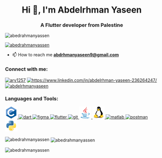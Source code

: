 <h1 align="center">Hi 👋, I'm Abdelrhman Yaseen</h1>
<h3 align="center">A Flutter developer from Palestine</h3>

<p align="left"> <img src="https://komarev.com/ghpvc/?username=abedrahmanyassen&label=Profile%20views&color=0e75b6&style=flat" alt="abedrahmanyassen" /> </p>

<p align="left"> <a href="https://github.com/ryo-ma/github-profile-trophy"><img src="https://github-profile-trophy.vercel.app/?username=abedrahmanyassen" alt="abedrahmanyassen" /></a> </p>

- 📫 How to reach me **abdrhmanyaseen9@gmail.com**

<h3 align="left">Connect with me:</h3>
<p align="left">
<a href="https://dev.to/ary1257" target="blank"><img align="center" src="https://raw.githubusercontent.com/rahuldkjain/github-profile-readme-generator/master/src/images/icons/Social/devto.svg" alt="ary1257" height="30" width="40" /></a>
<a href="https://linkedin.com/in/https://www.linkedin.com/in/abdelrhman-yaseen-236264247/" target="blank"><img align="center" src="https://raw.githubusercontent.com/rahuldkjain/github-profile-readme-generator/master/src/images/icons/Social/linked-in-alt.svg" alt="https://www.linkedin.com/in/abdelrhman-yaseen-236264247/" height="30" width="40" /></a>
<a href="https://kaggle.com/abdelrhmanyaseen" target="blank"><img align="center" src="https://raw.githubusercontent.com/rahuldkjain/github-profile-readme-generator/master/src/images/icons/Social/kaggle.svg" alt="abdelrhmanyaseen" height="30" width="40" /></a>
</p>

<h3 align="left">Languages and Tools:</h3>
<p align="left"> <a href="https://www.cprogramming.com/" target="_blank" rel="noreferrer"> <img src="https://raw.githubusercontent.com/devicons/devicon/master/icons/c/c-original.svg" alt="c" width="40" height="40"/> </a> <a href="https://dart.dev" target="_blank" rel="noreferrer"> <img src="https://www.vectorlogo.zone/logos/dartlang/dartlang-icon.svg" alt="dart" width="40" height="40"/> </a> <a href="https://www.figma.com/" target="_blank" rel="noreferrer"> <img src="https://www.vectorlogo.zone/logos/figma/figma-icon.svg" alt="figma" width="40" height="40"/> </a> <a href="https://flutter.dev" target="_blank" rel="noreferrer"> <img src="https://www.vectorlogo.zone/logos/flutterio/flutterio-icon.svg" alt="flutter" width="40" height="40"/> </a> <a href="https://git-scm.com/" target="_blank" rel="noreferrer"> <img src="https://www.vectorlogo.zone/logos/git-scm/git-scm-icon.svg" alt="git" width="40" height="40"/> </a> <a href="https://www.java.com" target="_blank" rel="noreferrer"> <img src="https://raw.githubusercontent.com/devicons/devicon/master/icons/java/java-original.svg" alt="java" width="40" height="40"/> </a> <a href="https://www.linux.org/" target="_blank" rel="noreferrer"> <img src="https://raw.githubusercontent.com/devicons/devicon/master/icons/linux/linux-original.svg" alt="linux" width="40" height="40"/> </a> <a href="https://www.mathworks.com/" target="_blank" rel="noreferrer"> <img src="https://upload.wikimedia.org/wikipedia/commons/2/21/Matlab_Logo.png" alt="matlab" width="40" height="40"/> </a> <a href="https://postman.com" target="_blank" rel="noreferrer"> <img src="https://www.vectorlogo.zone/logos/getpostman/getpostman-icon.svg" alt="postman" width="40" height="40"/> </a> <a href="https://www.python.org" target="_blank" rel="noreferrer"> <img src="https://raw.githubusercontent.com/devicons/devicon/master/icons/python/python-original.svg" alt="python" width="40" height="40"/> </a> </p>

<p><img align="left" src="https://github-readme-stats.vercel.app/api/top-langs?username=abedrahmanyassen&show_icons=true&locale=en&layout=compact" alt="abedrahmanyassen" /></p>

<p>&nbsp;<img align="center" src="https://github-readme-stats.vercel.app/api?username=abedrahmanyassen&show_icons=true&locale=en" alt="abedrahmanyassen" /></p>

<p><img align="center" src="https://github-readme-streak-stats.herokuapp.com/?user=abedrahmanyassen&" alt="abedrahmanyassen" /></p>
